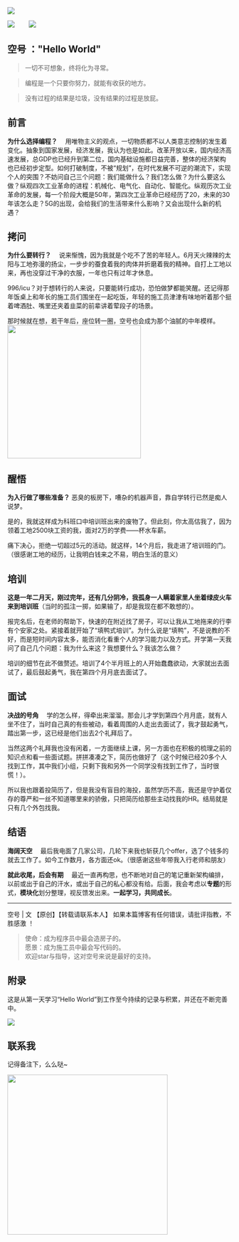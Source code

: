 ![](https://user-gold-cdn.xitu.io/2019/11/26/16ea603e37008d3f?w=900&h=383&f=png&s=627419)


<a href="https://juejin.im/user/5dcd7f6f6fb9a0203d746ca4"><img src="https://img.shields.io/badge/%E5%8D%9A%E5%AE%A2-%E6%8E%98%E9%87%91-blue"></img></a> &emsp;&emsp;<a href="https://github.com/JavaKongHao/documents#%E8%81%94%E7%B3%BB%E6%88%91"><img src="https://img.shields.io/badge/%E4%BD%9C%E8%80%85-%E5%BE%AE%E4%BF%A1-brightgreen"></img></a>

## 空号 ："Hello World"
>一切不可想象，终将化为寻常。

>编程是一个只要你努力，就能有收获的地方。 

>没有过程的结果是垃圾，没有结果的过程是放屁。


## 前言

<b>为什么选择编程？</b>  用唯物主义的观点，一切物质都不以人类意志控制的发生着变化。抽象到国家发展，经济发展，我认为也是如此。改革开放以来，国内经济高速发展，总GDP也已经升到第二位，国内基础设施都日益完善，整体的经济架构也已经初步定型。如何打破制度，不被“规划”，在时代发展不可逆的潮流下，实现个人的突围？不妨问自己三个问题：我们能做什么？我们怎么做？为什么要这么做？纵观四次工业革命的进程：机械化、电气化、自动化、智能化。纵观历次工业革命的发展，每一个阶段大概是50年，第四次工业革命已经经历了20，未来的30年该怎么走？5G的出现，会给我们的生活带来什么影响？又会出现什么新的机遇？

## 拷问

<b>为什么要转行？</b>  说来惭愧，因为我就是个吃不了苦的年轻人。6月天火辣辣的太阳与工地弥漫的扬尘，一步步的蚕食着我的肉体并折磨着我的精神。自打上工地以来，再也没穿过干净的衣服，一年也只有过年才休息。

996/icu？对于想转行的人来说，只要能转行成功，恐怕做梦都能笑醒。还记得那年饭桌上和年长的施工员们围坐在一起吃饭，年轻的施工员津津有味地听着那个挺着啤酒肚、嘴里还夹着韭菜的前辈讲着荤段子的场景。

那时候就在想，若干年后，座位转一圈，空号也会成为那个油腻的中年模样。</br>
<img height=300px src="https://user-gold-cdn.xitu.io/2019/11/19/16e82afac8f62148?w=497&h=497&f=png&s=3541"></img></br>

## 醒悟

<b>为入行做了哪些准备？</b> 恶臭的板房下，嘈杂的机器声音，靠自学转行已然是痴人说梦。

是的，我就这样成为科班口中培训班出来的废物了。但此刻，你太高估我了，因为领着工地2500块工资的我，面对2万的学费——杯水车薪。

痛下决心，拒绝一切超过5元的活动。就这样，14个月后，我走进了培训班的门。（很感谢工地的经历，让我明白钱来之不易，明白生活的意义）


## 培训

<b>这是一年二月天，刚过完年，还有几分阴冷，我孤身一人瞒着家里人坐着绿皮火车来到培训班</b>（当时的孤注一掷，如果输了，却是我现在都不敢想的）。

报完名后，在老师的帮助下，快速的在附近找了房子，可以让我从工地拖来的行李有个安家之处。紧接着就开始了“填鸭式培训”。为什么说是“填鸭”，不是说教的不好，而是短时间内容太多，能否消化看重个人的学习能力以及方式。开学第一天我问了自己几个问题：我为什么来这？我想要什么？我该怎么做？

培训的细节在此不做赘述。培训了4个半月班上的人开始蠢蠢欲动，大家就出去面试了，最后鼓起勇气，我在第四个月月底去面试了。


## 面试

<b>决战的号角</b>  学的怎么样，得牵出来溜溜。那会儿才学到第四个月月底，就有人坐不住了，当时自己真的有些被动，看着周围的人走出去面试了，我才鼓起勇气，踏出第一步，这已经是他们出去2个礼拜后了。

当然这两个礼拜我也没有闲着，一方面继续上课，另一方面也在积极的梳理之前的知识点和看一些面试题。拼拼凑凑之下，简历也做好了（这个时候已经20多个人找到工作，其中我们小组，只剩下我和另外一个同学没有找到工作了，当时很慌！）。

所以我也跟着投简历了，但是我没有盲目的海投，虽然学历不高，我还是守护着仅存的尊严和一丝不知道哪里来的骄傲，只把简历给那些主动找我的HR。结局就是只有几个外包找我。

## 结语

<b>海阔天空</b>  最后我电面了几家公司，几轮下来我也斩获几个offer，选了个钱多的就去工作了。如今工作数月，各方面还ok。（很感谢这些年带我入行老师和朋友）

<b>就此收尾，后会有期</b>  最近一直再构思，也不断地对自己的笔记重新架构编排，以前或出于自己的汗水，或出于自己的私心都没有给。后面，我会考虑以<b>专题</b>的形式，<b>模块化</b>划分整理，视反馈发出来。<b>一起学习，共同成长</b>。

----

空号 | 文 【原创】【转载请联系本人】 如果本篇博客有任何错误，请批评指教，不胜感激 ！

 >使命：成为程序员中最会造房子的。</br>
 >愿景：成为施工员中最会写代码的。</br>
 >欢迎star与指导，这对空号来说是最好的支持。

## 附录

这是从第一天学习“Hello World”到工作至今持续的记录与积累，并还在不断完善中。

![](https://user-gold-cdn.xitu.io/2019/11/21/16e8d186c91cd398?w=726&h=395&f=png&s=164561)

## 联系我
记得备注下，么么哒~

<img height=360px src="https://user-gold-cdn.xitu.io/2019/11/26/16ea53a442aff6c4?w=492&h=655&f=png&s=101117"></img>

